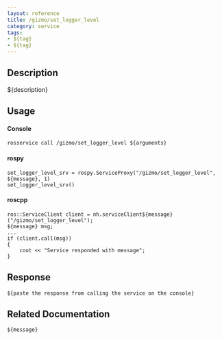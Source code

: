 ```yaml
---
layout: reference
title: /gizmo/set_logger_level
category: service
tags: 
- ${tag} 
- ${tag}
---
```


## Description
${description}

## Usage
#### Console
```
rosservice call /gizmo/set_logger_level ${arguments}
```

#### rospy
```
set_logger_level_srv = rospy.ServiceProxy("/gizmo/set_logger_level", ${message}, 1)
set_logger_level_srv()
```

#### roscpp
```
ros::ServiceClient client = nh.serviceClient${message}("/gizmo/set_logger_level");
${message} msg;
...
if (client.call(msg))
{
    cout << "Service responded with message";
}
```

## Response
```
${paste the response from calling the service on the console}
```

## Related Documentation
``${message}``  